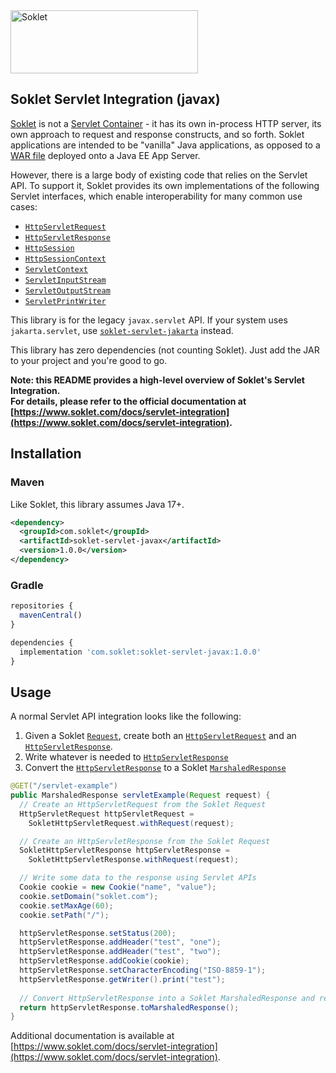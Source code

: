<a href="https://www.soklet.com">
    <picture>
        <source media="(prefers-color-scheme: dark)" srcset="https://cdn.soklet.com/soklet-gh-logo-dark-v2.png">
        <img alt="Soklet" src="https://cdn.soklet.com/soklet-gh-logo-light-v2.png" width="300" height="101">
    </picture>
</a>

## Soklet Servlet Integration (javax) 

[Soklet](https://www.soklet.com) is not a [Servlet Container](https://en.wikipedia.org/wiki/Jakarta_Servlet) - it has its own in-process HTTP server, its own approach to request and response constructs, and so forth.  Soklet applications are intended to be "vanilla" Java applications, as opposed to a [WAR file](https://en.wikipedia.org/wiki/WAR_(file_format)) deployed onto a Java EE App Server.

However, there is a large body of existing code that relies on the Servlet API. To support it, Soklet provides its own implementations of the following Servlet interfaces, which enable interoperability for many common use cases:

* [`HttpServletRequest`](https://javax.javadoc.soklet.com/com/soklet/servlet/javax/SokletHttpServletRequest.html)
* [`HttpServletResponse`](https://javax.javadoc.soklet.com/com/soklet/servlet/javax/SokletHttpServletResponse.html)
* [`HttpSession`](https://javax.javadoc.soklet.com/com/soklet/servlet/javax/SokletHttpSession.html)
* [`HttpSessionContext`](https://javax.javadoc.soklet.com/com/soklet/servlet/javax/SokletHttpSessionContext.html)
* [`ServletContext`](https://javax.javadoc.soklet.com/com/soklet/servlet/javax/SokletServletContext.html)
* [`ServletInputStream`](https://javax.javadoc.soklet.com/com/soklet/servlet/javax/SokletServletInputStream.html)
* [`ServletOutputStream`](https://javax.javadoc.soklet.com/com/soklet/servlet/javax/SokletServletOutputStream.html)
* [`ServletPrintWriter`](https://javax.javadoc.soklet.com/com/soklet/servlet/javax/SokletServletPrintWriter.html)

This library is for the legacy `javax.servlet` API. If your system uses `jakarta.servlet`, use [`soklet-servlet-jakarta`](https://github.com/soklet/soklet-servlet-jakarta) instead.

This library has zero dependencies (not counting Soklet). Just add the JAR to your project and you're good to go. 

**Note: this README provides a high-level overview of Soklet's Servlet Integration.**<br/>
**For details, please refer to the official documentation at [https://www.soklet.com/docs/servlet-integration](https://www.soklet.com/docs/servlet-integration).**

## Installation

### Maven

Like Soklet, this library assumes Java 17+.

```xml
<dependency>
  <groupId>com.soklet</groupId>
  <artifactId>soklet-servlet-javax</artifactId>
  <version>1.0.0</version>
</dependency>
```

### Gradle

```js
repositories {
  mavenCentral()
}

dependencies {
  implementation 'com.soklet:soklet-servlet-javax:1.0.0'
}
```

## Usage

A normal Servlet API integration looks like the following:

1. Given a Soklet [`Request`](https://javadoc.soklet.com/com/soklet/core/Request.html), create both an [`HttpServletRequest`](https://javax.javadoc.soklet.com/com/soklet/servlet/javax/SokletHttpServletRequest.html) and an [`HttpServletResponse`](https://javax.javadoc.soklet.com/com/soklet/servlet/javax/SokletHttpServletResponse.html).
2. Write whatever is needed to [`HttpServletResponse`](https://javax.javadoc.soklet.com/com/soklet/servlet/javax/SokletHttpServletResponse.html)
3. Convert the [`HttpServletResponse`](https://javax.javadoc.soklet.com/com/soklet/servlet/javax/SokletHttpServletResponse.html) to a Soklet [`MarshaledResponse`](https://javadoc.soklet.com/com/soklet/core/MarshaledResponse.html)

```java
@GET("/servlet-example")
public MarshaledResponse servletExample(Request request) {
  // Create an HttpServletRequest from the Soklet Request
  HttpServletRequest httpServletRequest = 
    SokletHttpServletRequest.withRequest(request);

  // Create an HttpServletResponse from the Soklet Request
  SokletHttpServletResponse httpServletResponse = 
    SokletHttpServletResponse.withRequest(request);

  // Write some data to the response using Servlet APIs
  Cookie cookie = new Cookie("name", "value");
  cookie.setDomain("soklet.com");
  cookie.setMaxAge(60);
  cookie.setPath("/");

  httpServletResponse.setStatus(200);
  httpServletResponse.addHeader("test", "one");
  httpServletResponse.addHeader("test", "two");
  httpServletResponse.addCookie(cookie);
  httpServletResponse.setCharacterEncoding("ISO-8859-1");
  httpServletResponse.getWriter().print("test");    
  
  // Convert HttpServletResponse into a Soklet MarshaledResponse and return it
  return httpServletResponse.toMarshaledResponse();
}

```

Additional documentation is available at [https://www.soklet.com/docs/servlet-integration](https://www.soklet.com/docs/servlet-integration).